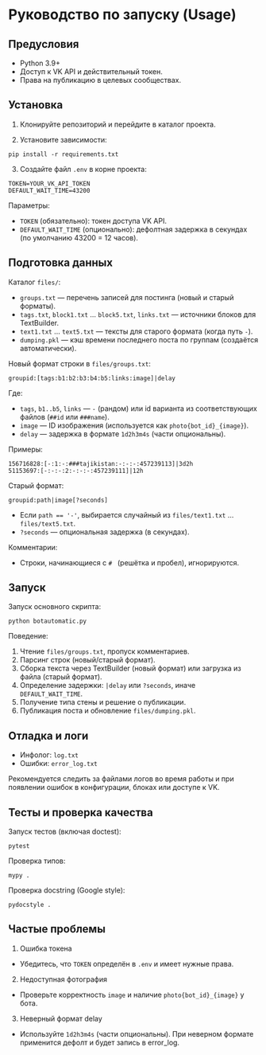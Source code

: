 # Руководство по запуску (Usage)

## Предусловия

- Python 3.9+
- Доступ к VK API и действительный токен.
- Права на публикацию в целевых сообществах.

## Установка

1) Клонируйте репозиторий и перейдите в каталог проекта.

2) Установите зависимости:
```
pip install -r requirements.txt
```

3) Создайте файл `.env` в корне проекта:
```
TOKEN=YOUR_VK_API_TOKEN
DEFAULT_WAIT_TIME=43200
```
Параметры:
- `TOKEN` (обязательно): токен доступа VK API.
- `DEFAULT_WAIT_TIME` (опционально): дефолтная задержка в секундах (по умолчанию 43200 = 12 часов).

## Подготовка данных

Каталог `files/`:
- `groups.txt` — перечень записей для постинга (новый и старый форматы).
- `tags.txt`, `block1.txt` … `block5.txt`, `links.txt` — источники блоков для TextBuilder.
- `text1.txt` … `text5.txt` — тексты для старого формата (когда путь `-`).
- `dumping.pkl` — кэш времени последнего поста по группам (создаётся автоматически).

Новый формат строки в `files/groups.txt`:
```
groupid:[tags:b1:b2:b3:b4:b5:links:image]|delay
```
Где:
- `tags`, `b1..b5`, `links` — `-` (рандом) или id варианта из соответствующих файлов (`##id` или `###name`).
- `image` — ID изображения (используется как `photo{bot_id}_{image}`).
- `delay` — задержка в формате `1d2h3m4s` (части опциональны).

Примеры:
```
156716828:[-:1:-:###tajikistan:-:-:-:457239113]|3d2h
51153697:[-:-:-:2:-:-:-:457239111]|12h
```

Старый формат:
```
groupid:path|image[?seconds]
```
- Если `path == '-'`, выбирается случайный из `files/text1.txt` … `files/text5.txt`.
- `?seconds` — опциональная задержка (в секундах).

Комментарии:
- Строки, начинающиеся с `# ` (решётка и пробел), игнорируются.

## Запуск

Запуск основного скрипта:
```
python botautomatic.py
```

Поведение:
1) Чтение `files/groups.txt`, пропуск комментариев.
2) Парсинг строк (новый/старый формат).
3) Сборка текста через TextBuilder (новый формат) или загрузка из файла (старый формат).
4) Определение задержки: `|delay` или `?seconds`, иначе `DEFAULT_WAIT_TIME`.
5) Получение типа стены и решение о публикации.
6) Публикация поста и обновление `files/dumping.pkl`.

## Отладка и логи

- Инфолог: `log.txt`
- Ошибки: `error_log.txt`

Рекомендуется следить за файлами логов во время работы и при появлении ошибок в конфигурации, блоках или доступе к VK.

## Тесты и проверка качества

Запуск тестов (включая doctest):
```
pytest
```

Проверка типов:
```
mypy .
```

Проверка docstring (Google style):
```
pydocstyle .
```

## Частые проблемы

1) Ошибка токена
- Убедитесь, что `TOKEN` определён в `.env` и имеет нужные права.

2) Недоступная фотография
- Проверьте корректность `image` и наличие `photo{bot_id}_{image}` у бота.

3) Неверный формат delay
- Используйте `1d2h3m4s` (части опциональны). При неверном формате применится дефолт и будет запись в error_log.
